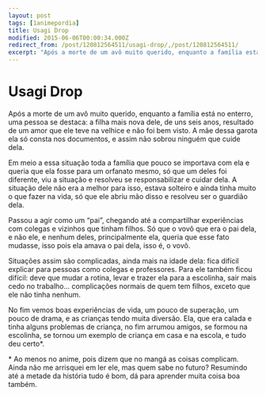 ```yaml
---
layout: post
tags: [1animepordia]
title: Usagi Drop
modified: 2015-06-06T00:00:34.000Z
redirect_from: /post/120812564511/usagi-drop/,/post/120812564511/
excerpt: "Após a morte de um avô muito querido, enquanto a família está no enterro, uma pessoa se destaca: a filha mais nova dele, de uns seis anos, resultado de um amor que ele teve na velhice e não foi bem visto. A mãe dessa garota ela só consta nos documentos, e assim não sobrou ninguém que cuide dela."
---
```


Usagi Drop
==========

Após a morte de um avô muito querido, enquanto a família está no
enterro, uma pessoa se destaca: a filha mais nova dele, de uns seis
anos, resultado de um amor que ele teve na velhice e não foi bem visto.
A mãe dessa garota ela só consta nos documentos, e assim não sobrou
ninguém que cuide dela.

Em meio a essa situação toda a família que pouco se importava com ela e
queria que ela fosse para um orfanato mesmo, só que um deles foi
diferente, viu a situação e resolveu se responsabilizar e cuidar dela. A
situação dele não era a melhor para isso, estava solteiro e ainda tinha
muito o que fazer na vida, só que ele abriu mão disso e resolveu ser o
guardião dela.

Passou a agir como um “pai”, chegando até a compartilhar experiências
com colegas e vizinhos que tinham filhos. Só que o vovô que era o pai
dela, e não ele, e nenhum deles, principalmente ela, queria que esse
fato mudasse, isso pois ela amava o pai dela, isso é, o vovô.

Situações assim são complicadas, ainda mais na idade dela: fica difícil
explicar para pessoas como colegas e professores. Para ele também ficou
difícil: deve que mudar a rotina, levar e trazer ela para a escolinha,
sair mais cedo no trabalho… complicações normais de quem tem filhos,
exceto que ele não tinha nenhum.

No fim vemos boas experiências de vida, um pouco de superação, um pouco
de drama, e as crianças tendo muita diversão. Ela, que era calada e
tinha alguns problemas de criança, no fim arrumou amigos, se formou na
escolinha, se tornou um exemplo de criança em casa e na escola, e tudo
deu certo\*.

\* Ao menos no anime, pois dizem que no mangá as coisas complicam. Ainda
não me arrisquei em ler ele, mas quem sabe no futuro? Resumindo até a
metade da história tudo é bom, dá para aprender muita coisa boa também.


